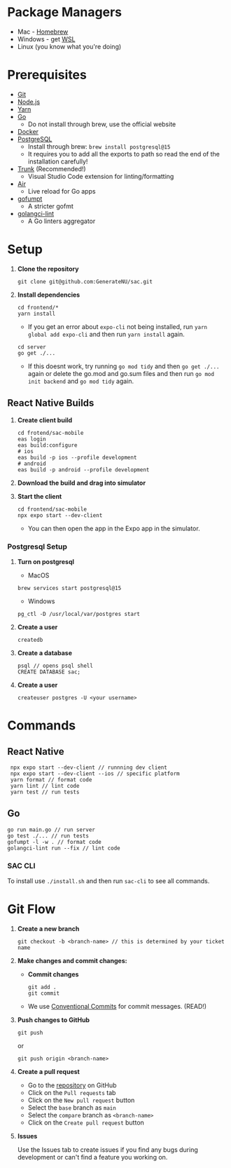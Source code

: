 
# Package Managers

- Mac - [Homebrew](https://brew.sh/)
- Windows - get [WSL](https://docs.microsoft.com/en-us/windows/wsl/install-win10)
- Linux (you know what you're doing)

# Prerequisites

- [Git](https://git-scm.com/)
- [Node.js](https://nodejs.org/en/)
- [Yarn](https://yarnpkg.com/)
- [Go](https://golang.org/)
  - Do not install through brew, use the official website
- [Docker](https://www.docker.com/)
- [PostgreSQL](https://www.postgresql.org/)
  - Install through brew: `brew install postgresql@15`
  - It requires you to add all the exports to path so read the end of the installation carefully!
- [Trunk](https://marketplace.visualstudio.com/items?itemName=Trunk.io) (Recommended!)
  - Visual Studio Code extension for linting/formatting
- [Air](https://github.com/cosmtrek/air?tab=readme-ov-file#installation)
  - Live reload for Go apps
- [gofumpt](https://github.com/mvdan/gofumpt)
  - A stricter gofmt
- [golangci-lint](https://golangci-lint.run/welcome/install/)
  - A Go linters aggregator

# Setup

1. **Clone the repository**

   ```console
   git clone git@github.com:GenerateNU/sac.git
   ```

2. **Install dependencies**

   ```console
   cd frontend/* 
   yarn install
   ```

   - If you get an error about `expo-cli` not being installed, run `yarn global add expo-cli` and then run `yarn install` again.

   ```console
   cd server
   go get ./...
   ```

   - If this doesnt work, try running `go mod tidy` and then `go get ./...` again or delete the go.mod and go.sum files and then run `go mod init backend` and `go mod tidy` again.

## React Native Builds

1. **Create client build**

   ```console
   cd frotend/sac-mobile
   eas login
   eas build:configure
   # ios
   eas build -p ios --profile development
   # android
   eas build -p android --profile development

   ```

2. **Download the build and drag into simulator**

3. **Start the client**

   ```console
   cd frontend/sac-mobile
   npx expo start --dev-client
   ```

   - You can then open the app in the Expo app in the simulator.

### Postgresql Setup

1. **Turn on postgresql**

   - MacOS

   ```console
   brew services start postgresql@15
   ```

   - Windows

   ```console
   pg_ctl -D /usr/local/var/postgres start
   ```

2. **Create a user**

   ```console
   createdb
   ```

3. **Create a database**

   ```console
   psql // opens psql shell
   CREATE DATABASE sac;
   ```

4. **Create a user**

   ```console
   createuser postgres -U <your username>
   ```

# Commands

## React Native

  ```console
   npx expo start --dev-client // runnning dev client
   npx expo start --dev-client --ios // specific platform
   yarn format // format code
   yarn lint // lint code
   yarn test // run tests
   ```

## Go

   ```console
   go run main.go // run server
   go test ./... // run tests
   gofumpt -l -w . // format code
   golangci-lint run --fix // lint code
   ```

### SAC CLI

   To install use `./install.sh` and then run `sac-cli` to see all commands.

# Git Flow

1. **Create a new branch**

   ```console
   git checkout -b <branch-name> // this is determined by your ticket name
   ```

2. **Make changes and commit changes:**

   - **Commit changes**

     ```console
     git add .
     git commit
     ```

   - We use [Conventional Commits](https://www.conventionalcommits.org/en/v1.0.0/) for commit messages. (READ!)

3. **Push changes to GitHub**

   ```console
   git push
   ```

   or

   ```console
   git push origin <branch-name>
   ```

4. **Create a pull request**
   - Go to the [repository](https://github.com/GenerateNU/sac) on GitHub
   - Click on the `Pull requests` tab
   - Click on the `New pull request` button
   - Select the `base` branch as `main`
   - Select the `compare` branch as `<branch-name>`
   - Click on the `Create pull request` button

5. **Issues**

   Use the Issues tab to create issues if you find any bugs during development or can't find a feature you working on.
